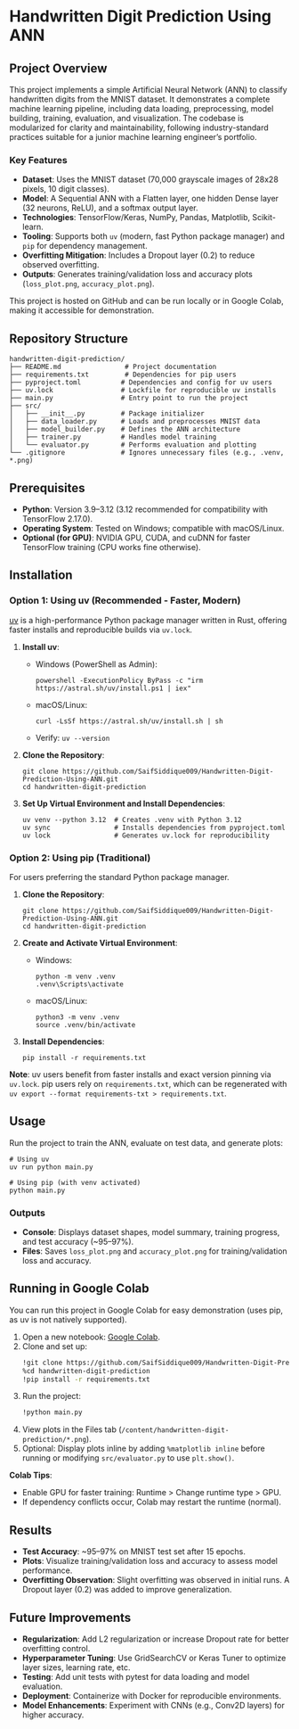 # Handwritten Digit Prediction Using ANN

## Project Overview
This project implements a simple Artificial Neural Network (ANN) to classify handwritten digits from the MNIST dataset. It demonstrates a complete machine learning pipeline, including data loading, preprocessing, model building, training, evaluation, and visualization. The codebase is modularized for clarity and maintainability, following industry-standard practices suitable for a junior machine learning engineer’s portfolio.

### Key Features
- **Dataset**: Uses the MNIST dataset (70,000 grayscale images of 28x28 pixels, 10 digit classes).
- **Model**: A Sequential ANN with a Flatten layer, one hidden Dense layer (32 neurons, ReLU), and a softmax output layer.
- **Technologies**: TensorFlow/Keras, NumPy, Pandas, Matplotlib, Scikit-learn.
- **Tooling**: Supports both `uv` (modern, fast Python package manager) and `pip` for dependency management.
- **Overfitting Mitigation**: Includes a Dropout layer (0.2) to reduce observed overfitting.
- **Outputs**: Generates training/validation loss and accuracy plots (`loss_plot.png`, `accuracy_plot.png`).

This project is hosted on GitHub and can be run locally or in Google Colab, making it accessible for demonstration.

## Repository Structure
```
handwritten-digit-prediction/
├── README.md                # Project documentation
├── requirements.txt         # Dependencies for pip users
├── pyproject.toml          # Dependencies and config for uv users
├── uv.lock                 # Lockfile for reproducible uv installs
├── main.py                 # Entry point to run the project
├── src/
│   ├── __init__.py         # Package initializer
│   ├── data_loader.py      # Loads and preprocesses MNIST data
│   ├── model_builder.py    # Defines the ANN architecture
│   ├── trainer.py          # Handles model training
│   └── evaluator.py        # Performs evaluation and plotting
└── .gitignore              # Ignores unnecessary files (e.g., .venv, *.png)
```

## Prerequisites
- **Python**: Version 3.9–3.12 (3.12 recommended for compatibility with TensorFlow 2.17.0).
- **Operating System**: Tested on Windows; compatible with macOS/Linux.
- **Optional (for GPU)**: NVIDIA GPU, CUDA, and cuDNN for faster TensorFlow training (CPU works fine otherwise).

## Installation

### Option 1: Using uv (Recommended - Faster, Modern)
[uv](https://docs.astral.sh/uv/) is a high-performance Python package manager written in Rust, offering faster installs and reproducible builds via `uv.lock`.

1. **Install uv**:
   - Windows (PowerShell as Admin):
     ```
     powershell -ExecutionPolicy ByPass -c "irm https://astral.sh/uv/install.ps1 | iex"
     ```
   - macOS/Linux:
     ```
     curl -LsSf https://astral.sh/uv/install.sh | sh
     ```
   - Verify: `uv --version`

2. **Clone the Repository**:
   ```
   git clone https://github.com/SaifSiddique009/Handwritten-Digit-Prediction-Using-ANN.git
   cd handwritten-digit-prediction
   ```

3. **Set Up Virtual Environment and Install Dependencies**:
   ```
   uv venv --python 3.12  # Creates .venv with Python 3.12
   uv sync                # Installs dependencies from pyproject.toml
   uv lock                # Generates uv.lock for reproducibility
   ```

### Option 2: Using pip (Traditional)
For users preferring the standard Python package manager.

1. **Clone the Repository**:
   ```
   git clone https://github.com/SaifSiddique009/Handwritten-Digit-Prediction-Using-ANN.git
   cd handwritten-digit-prediction
   ```

2. **Create and Activate Virtual Environment**:
   - Windows:
     ```
     python -m venv .venv
     .venv\Scripts\activate
     ```
   - macOS/Linux:
     ```
     python3 -m venv .venv
     source .venv/bin/activate
     ```

3. **Install Dependencies**:
   ```
   pip install -r requirements.txt
   ```

**Note**: uv users benefit from faster installs and exact version pinning via `uv.lock`. pip users rely on `requirements.txt`, which can be regenerated with `uv export --format requirements-txt > requirements.txt`.

## Usage
Run the project to train the ANN, evaluate on test data, and generate plots:
```
# Using uv
uv run python main.py

# Using pip (with venv activated)
python main.py
```

### Outputs
- **Console**: Displays dataset shapes, model summary, training progress, and test accuracy (~95–97%).
- **Files**: Saves `loss_plot.png` and `accuracy_plot.png` for training/validation loss and accuracy.

## Running in Google Colab
You can run this project in Google Colab for easy demonstration (uses pip, as uv is not natively supported).

1. Open a new notebook: [Google Colab](https://colab.research.google.com).
2. Clone and set up:
   ```bash
   !git clone https://github.com/SaifSiddique009/Handwritten-Digit-Prediction-Using-ANN.git
   %cd handwritten-digit-prediction
   !pip install -r requirements.txt
   ```
3. Run the project:
   ```bash
   !python main.py
   ```
4. View plots in the Files tab (`/content/handwritten-digit-prediction/*.png`).
5. Optional: Display plots inline by adding `%matplotlib inline` before running or modifying `src/evaluator.py` to use `plt.show()`.

**Colab Tips**:
- Enable GPU for faster training: Runtime > Change runtime type > GPU.
- If dependency conflicts occur, Colab may restart the runtime (normal).

## Results
- **Test Accuracy**: ~95–97% on MNIST test set after 15 epochs.
- **Plots**: Visualize training/validation loss and accuracy to assess model performance.
- **Overfitting Observation**: Slight overfitting was observed in initial runs. A Dropout layer (0.2) was added to improve generalization.

## Future Improvements
- **Regularization**: Add L2 regularization or increase Dropout rate for better overfitting control.
- **Hyperparameter Tuning**: Use GridSearchCV or Keras Tuner to optimize layer sizes, learning rate, etc.
- **Testing**: Add unit tests with pytest for data loading and model evaluation.
- **Deployment**: Containerize with Docker for reproducible environments.
- **Model Enhancements**: Experiment with CNNs (e.g., Conv2D layers) for higher accuracy.

